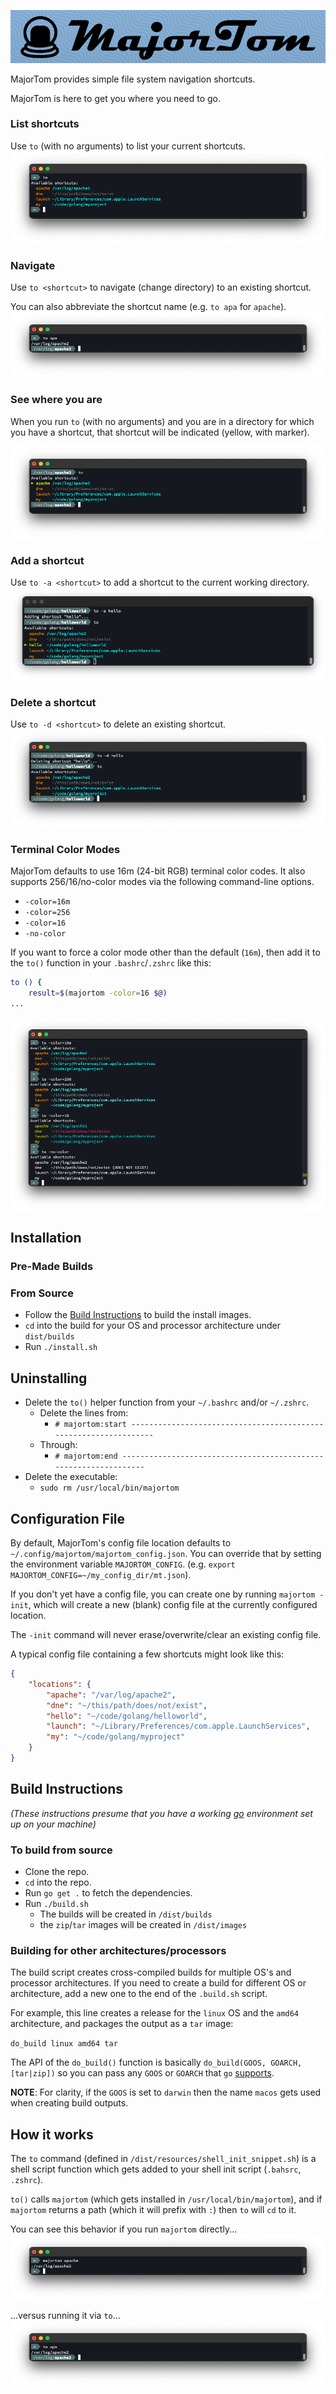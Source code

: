 ![](docs/img/majortom_banner.png)

MajorTom provides simple file system navigation shortcuts.

MajorTom is here to get you where you need to go.

### List shortcuts
Use `to` (with no arguments) to list your current shortcuts.
![](docs/img/majortom_get_shortcuts.png)

### Navigate
Use `to <shortcut>` to navigate (change directory) to an existing shortcut.

You can also abbreviate the shortcut name (e.g. `to apa` for `apache`).
![](docs/img/majortom_cd_to_apache.png)

### See where you are
When you run `to` (with no arguments) and you are in a directory for which you have a shortcut, that shortcut will be indicated (yellow, with marker).

![](docs/img/majortom_show_current.png)
### Add a shortcut
Use `to -a <shortcut>` to add a shortcut to the current working directory.
![](docs/img/majortom_add_shortcut.png)

### Delete a shortcut
Use `to -d <shortcut>` to delete an existing shortcut.
![](docs/img/majortom_delete_shortcut.png)


### Terminal Color Modes
MajorTom defaults to use 16m (24-bit RGB) terminal color codes. It also supports 256/16/no-color modes via the
following command-line options.  

- `-color=16m`
- `-color=256`
- `-color=16`
- `-no-color`

If you want to force a color mode other than the default (`16m`), then add it to the `to()` function
in your `.bashrc`/`.zshrc` like this:

```bash
to () {
    result=$(majortom -color=16 $@)
...
```

![](docs/img/majortom_colors.png)


## Installation

### Pre-Made Builds

### From Source
- Follow the [Build Instructions](#build-instructions) to build the install images.
- `cd` into the build for your OS and processor architecture under `dist/builds`
- Run `./install.sh`

## Uninstalling
- Delete the `to()` helper function from your `~/.bashrc` and/or `~/.zshrc`.
    - Delete the lines from:
        -  `# majortom:start -----------------------------------------------------------------` 
    - Through:
        - `# majortom:end -----------------------------------------------------------------`
- Delete the executable:
    - `sudo rm /usr/local/bin/majortom`

## Configuration File
By default, MajorTom's config file location defaults to `~/.config/majortom/majortom_config.json`.  You can override that by setting the environment variable `MAJORTOM_CONFIG`.  (e.g. `export MAJORTOM_CONFIG=~/my_config_dir/mt.json`).

If you don't yet have a config file, you can create one by running `majortom -init`, which will create a new (blank) config file at the currently configured location.

The `-init` command will never erase/overwrite/clear an existing config file.

A typical config file containing a few shortcuts might look like this:

```json
{
    "locations": {
        "apache": "/var/log/apache2",
        "dne": "~/this/path/does/not/exist",
        "hello": "~/code/golang/helloworld",
        "launch": "~/Library/Preferences/com.apple.LaunchServices",
        "my": "~/code/golang/myproject"
    }
}
```

## Build Instructions
_(These instructions presume that you have a working [go](https://go.dev) environment set up on your machine)_

### To build from source
- Clone the repo.
- `cd` into the repo.
- Run `go get .` to fetch the dependencies.
- Run `./build.sh`
    - The builds will be created in `/dist/builds`
    - the `zip`/`tar` images will be created in `/dist/images`

### Building for other architectures/processors
The build script creates cross-compiled builds for multiple OS's and processor architectures.  If you need to create a build for different OS or architecture, add a new one to the end of the `.build.sh` script.

For example, this line creates a release for the `linux` OS and the `amd64` architecture, and packages the output as a `tar` image:

`do_build linux amd64 tar`

The API of the `do_build()` function is basically `do_build(GOOS, GOARCH, [tar|zip])` so you can pass any `GOOS` or `GOARCH` that `go` [supports](https://go.dev/doc/install/source#environment).

**NOTE**: For clarity, if the `GOOS` is set to `darwin` then the name `macos` gets used when creating build outputs. 

## How it works
The `to` command (defined in `/dist/resources/shell_init_snippet.sh`) is a shell script function which gets added to your shell init script (`.bahsrc`, `.zshrc`).

`to()` calls `majortom` (which gets installed in `/usr/local/bin/majortom`), and if `majortom` returns a path (which it will prefix with `:`) then `to` will `cd` to it.

You can see this behavior if you run `majortom` directly...
![](docs/img/majortom_direct_execution_apache.png)

...versus running it via `to`...
![](docs/img/majortom_cd_to_apache.png)